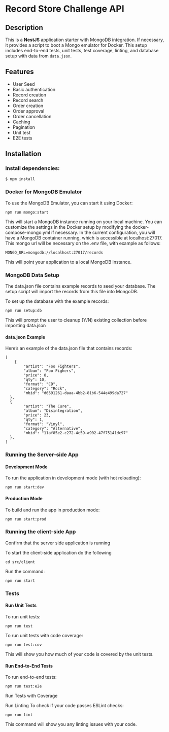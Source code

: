 # Record Store Challenge API

## Description

This is a **NestJS** application starter with MongoDB integration. If necessary, it provides a script to boot a Mongo emulator for Docker. This setup includes end-to-end tests, unit tests, test coverage, linting, and database setup with data from `data.json`.

## Features

- User Seed
- Basic authentication
- Record creation
- Record search
- Order creation
- Order approval
- Order cancellation
- Caching
- Pagination
- Unit test
- E2E tests

## Installation

### Install dependencies:

```bash
$ npm install
```

### Docker for MongoDB Emulator

To use the MongoDB Emulator, you can start it using Docker:

```
npm run mongo:start
```

This will start a MongoDB instance running on your local machine. You can customize the settings in the Docker setup by modifying the docker-compose-mongo.yml if necessary. In the current configuration, you will have a MongoDB container running, which is accessible at localhost:27017.
This mongo url will be necessary on the .env file, with example as follows:

```
MONGO_URL=mongodb://localhost:27017/records
```

This will point your application to a local MongoDB instance.

### MongoDB Data Setup

The data.json file contains example records to seed your database. The setup script will import the records from this file into MongoDB.

To set up the database with the example records:

```
npm run setup:db
```

This will prompt the user to cleanup (Y/N) existing collection before importing data.json

#### data.json Example

Here’s an example of the data.json file that contains records:

```
[
    {
        "artist": "Foo Fighters",
        "album": "Foo Fighers",
        "price": 8,
        "qty": 10,
        "format": "CD",
        "category": "Rock",
        "mbid": "d6591261-daaa-4bb2-81b6-544e499da727"
  },
  {
        "artist": "The Cure",
        "album": "Disintegration",
        "price": 23,
        "qty": 1,
        "format": "Vinyl",
        "category": "Alternative",
        "mbid": "11af85e2-c272-4c59-a902-47f75141dc97"
  },
]
```

### Running the Server-side App

#### Development Mode

To run the application in development mode (with hot reloading):

```
npm run start:dev
```

#### Production Mode

To build and run the app in production mode:

```
npm run start:prod
```

### Running the client-side App

Confirm that the server side application is running

To start the client-side application do the following

```
cd src/client
```

Run the command:

```
npm run start
```

### Tests

#### Run Unit Tests

To run unit tests:

```
npm run test
```

To run unit tests with code coverage:

```
npm run test:cov
```

This will show you how much of your code is covered by the unit tests.

#### Run End-to-End Tests

To run end-to-end tests:

```
npm run test:e2e
```

Run Tests with Coverage

Run Linting
To check if your code passes ESLint checks:

```
npm run lint
```

This command will show you any linting issues with your code.
